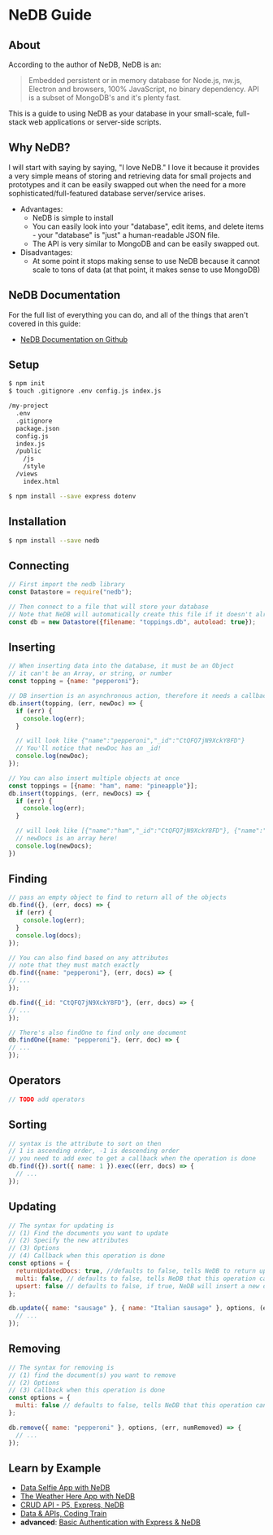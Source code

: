 # NeDB Guide

## About

According to the author of NeDB, NeDB is an:
> Embedded persistent or in memory database for Node.js, nw.js, Electron and browsers, 100% JavaScript, no binary dependency. API is a subset of MongoDB's and it's plenty fast.

This is a guide to using NeDB as your database in your small-scale, full-stack web applications or server-side scripts.

## Why NeDB?

I will start with saying by saying, "I love NeDB." I love it because it provides a very simple means of storing and retrieving data for small projects and prototypes and it can be easily swapped out when the need for a more sophisticated/full-featured database server/service arises.

* Advantages:
  * NeDB is simple to install
  * You can easily look into your "database", edit items, and delete items - your "database" is "just" a human-readable JSON file.
  * The API is very similar to MongoDB and can be easily swapped out.
* Disadvantages:
  * At some point it stops making sense to use NeDB because it cannot scale to tons of data (at that point, it makes sense to use MongoDB)


## NeDB Documentation
For the full list of everything you can do, and all of the things that aren't covered in this guide:
* [NeDB Documentation on Github](https://github.com/louischatriot/nedb)


## Setup

```sh
$ npm init
$ touch .gitignore .env config.js index.js
```

```txt
/my-project
  .env
  .gitignore
  package.json
  config.js
  index.js
  /public
    /js
    /style
  /views
    index.html
```

```sh
$ npm install --save express dotenv
```

## Installation

```sh
$ npm install --save nedb
```

## Connecting
```js
// First import the nedb library
const Datastore = require("nedb");

// Then connect to a file that will store your database
// Note that NeDB will automatically create this file if it doesn't already exist!
const db = new Datastore({filename: "toppings.db", autoload: true});
```

## Inserting
```js
// When inserting data into the database, it must be an Object
// it can't be an Array, or string, or number
const topping = {name: "pepperoni"};

// DB insertion is an asynchronous action, therefore it needs a callback
db.insert(topping, (err, newDoc) => {
  if (err) {
    console.log(err);
  }

  // will look like {"name":"pepperoni","_id":"CtQFQ7jN9XckY8FD"}
  // You'll notice that newDoc has an _id!
  console.log(newDoc);
});

// You can also insert multiple objects at once
const toppings = [{name: "ham", name: "pineapple"}];
db.insert(toppings, (err, newDocs) => {
  if (err) {
    console.log(err);
  }

  // will look like [{"name":"ham","_id":"CtQFQ7jN9XckY8FD"}, {"name":"pineapple","_id":"lfH97yuIBKq8TIRL"}]
  // newDocs is an array here!
  console.log(newDocs);
})
```

## Finding
```js
// pass an empty object to find to return all of the objects
db.find({}, (err, docs) => {
  if (err) {
    console.log(err);
  }
  console.log(docs);
});

// You can also find based on any attributes
// note that they must match exactly
db.find({name: "pepperoni"}, (err, docs) => {
// ...
});

db.find({_id: "CtQFQ7jN9XckY8FD"}, (err, docs) => {
// ...
});

// There's also findOne to find only one document
db.findOne({name: "pepperoni"}, (err, doc) => {
// ...
});
```

## Operators
```js
// TODO add operators
```

## Sorting
```js
// syntax is the attribute to sort on then
// 1 is ascending order, -1 is descending order
// you need to add exec to get a callback when the operation is done
db.find({}).sort({ name: 1 }).exec((err, docs) => {
  // ...  
});
```

## Updating
```js
// The syntax for updating is 
// (1) Find the documents you want to update
// (2) Specify the new attributes
// (3) Options
// (4) Callback when this operation is done
const options = {
  returnUpdatedDocs: true, //defaults to false, tells NeDB to return updated docs
  multi: false, // defaults to false, tells NeDB that this operation can affect multiple documents
  upsert: false // defaults to false, if true, NeDB will insert a new document if your find returns no documents
};

db.update({ name: "sausage" }, { name: "Italian sausage" }, options, (err, numAffected, affectedDocuments) => {
  // ...
});
```

## Removing
```js
// The syntax for removing is 
// (1) find the document(s) you want to remove
// (2) Options
// (3) Callback when this operation is done
const options = {
  multi: false // defaults to false, tells NeDB that this operation can affect multiple documents
};

db.remove({ name: "pepperoni" }, options, (err, numRemoved) => {
  // ...
});
```

## Learn by Example

* [Data Selfie App with NeDB](https://github.com/joeyklee/data-selfie-app)
* [The Weather Here App with NeDB](https://github.com/joeyklee/the-weather-here)
* [CRUD API - P5, Express, NeDB](https://github.com/joeyklee/simple-express-api)
* [Data & APIs, Coding Train](https://github.com/CodingTrain/Intro-to-Data-APIs-JS)
* **advanced**: [Basic Authentication with Express & NeDB](https://github.com/joeyklee/very-basic-express-auth-example/tree/with-nedb)


